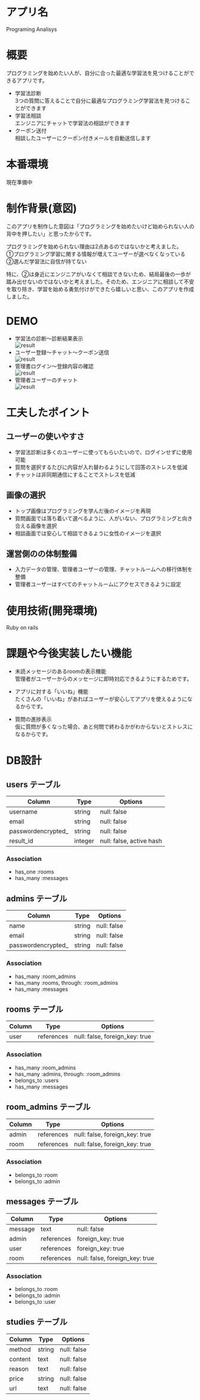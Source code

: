 # アプリ名
Programing Analisys

# 概要
プログラミングを始めたい人が、自分に合った最適な学習法を見つけることができるアプリです。

- 学習法診断  
3つの質問に答えることで自分に最適なプログラミング学習法を見つけることができます  
- 学習法相談  
エンジニアにチャットで学習法の相談ができます
- クーポン送付  
相談したユーザーにクーポン付きメールを自動送信します

# 本番環境
現在準備中

# 制作背景(意図)
このアプリを制作した意図は「プログラミングを始めたいけど始められない人の背中を押したい」と思ったからです。

プログラミングを始められない理由は2点あるのではないかと考えました。  
①プログラミング学習に関する情報が増えてユーザーが選べなくなっている  
②選んだ学習法に自信が持てない

特に、②は身近にエンジニアがいなくて相談できないため、結局最後の一歩が踏み出せないのではないかと考えました。そのため、エンジニアに相談して不安を取り除き、学習を始める勇気付けができたら嬉しいと思い、このアプリを作成しました。

# DEMO
- 学習法の診断〜診断結果表示  
![result](app/gif/1.gif)  
- ユーザー登録〜チャット〜クーポン送信  
![result](app/gif/2.gif)  
- 管理書ログイン〜登録内容の確認  
![result](app/gif/3.gif)  
- 管理者ユーザーのチャット  
![result](app/gif/4.gif)  
					
# 工夫したポイント
## ユーザーの使いやすさ
- 学習法診断は多くのユーザーに使ってもらいたいので、ログインせずに使用可能
- 質問を選択するたびに内容が入れ替わるようにして回答のストレスを低減
- チャットは非同期通信にすることでストレスを低減

## 画像の選択
- トップ画像はプログラミングを学んだ後のイメージを再現
- 質問画面では落ち着いて選べるように、人がいない、プログラミングと向き合える画像を選択
- 相談画面では安心して相談できるように女性のイメージを選択

## 運営側のの体制整備
- 入力データの管理、管理者ユーザーの管理、チャットルームへの移行体制を整備
- 管理者ユーザーはすべてのチャットルームにアクセスできるように設定

# 使用技術(開発環境)  
Ruby on rails  

# 課題や今後実装したい機能  
- 未読メッセージのあるroomの表示機能  
管理者がユーザーからのメッセージに即時対応できるようにするためです。

- アプリに対する「いいね」機能  
たくさんの「いいね」があればユーザーが安心してアプリを使えるようになるからです。

- 質問の進捗表示  
仮に質問が多くなった場合、あと何問で終わるかがわからないとストレスになるからです。

# DB設計						
## users テーブル

| Column             | Type    | Options                  |
| ------------------ | ------- | ------------------------ |
| username           | string  | null: false              |
| email              | string  | null: false              |
| passwordencrypted_ | string  | null: false              |
| result_id          | integer | null: false, active hash |


### Association

- has_one :rooms
- has_many :messages

## admins テーブル

| Column             | Type    | Options                  |
| ------------------ | ------- | ------------------------ |
| name               | string  | null: false              |
| email              | string  | null: false              |
| passwordencrypted_ | string  | null: false              |


### Association

- has_many :room_admins
- has_many :rooms, through: :room_admins
- has_many :messages

## rooms テーブル

| Column | Type       | Options                        |
| ------ | ---------- | ------------------------------ |
| user   | references | null: false, foreign_key: true |

### Association

- has_many :room_admins
- has_many :admins, through: :room_admins
- belongs_to :users
- has_many :messages

## room_admins テーブル

| Column | Type       | Options                        |
| ------ | ---------- | ------------------------------ |
| admin  | references | null: false, foreign_key: true |
| room   | references | null: false, foreign_key: true |

### Association

- belongs_to :room
- belongs_to :admin

## messages テーブル

| Column  | Type       | Options                        |
| ------- | ---------- | ------------------------------ |
| message | text       | null: false                    |
| admin   | references | foreign_key: true              |
| user    | references | foreign_key: true              |
| room    | references | null: false, foreign_key: true |

### Association

- belongs_to :room
- belongs_to :admin
- belongs_to :user

## studies テーブル

| Column  | Type   | Options     |
| ------- | ------ | ----------- |
| method  | string | null: false |
| content | text   | null: false |
| reason  | text   | null: false |
| price   | string | null: false |
| url     | text   | null: false |